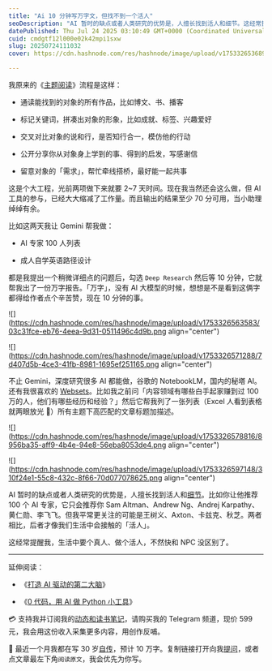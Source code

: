 ```yaml
---
title: "Ai 10 分钟写万字文，但找不到一个活人"
seoDescription: "AI 暂时的缺点或者人类研究的优势是，人擅长找到活人和细节。这经常提醒我，生活中要个真人、做个活人，不然快和 NPC 没区别了。"
datePublished: Thu Jul 24 2025 03:10:49 GMT+0000 (Coordinated Universal Time)
cuid: cmdgtf12l000e02k42mpi1sxw
slug: 20250724111032
cover: https://cdn.hashnode.com/res/hashnode/image/upload/v1753326536899/7fadaae1-65e6-4170-ac1b-598ace721514.jpeg

---
```


我原来的《[主题阅读](https://mp.weixin.qq.com/s/Rd7Tx_N_XDTJ9Z3isYuCpQ)》流程是这样：

* 通读能找到的对象的所有作品，比如博文、书、播客
    
* 标记关键词，拼凑出对象的形象，比如成就、标签、兴趣爱好
    
* 交叉对比对象的说和行，是否知行合一，模仿他的行动
    
* 公开分享你从对象身上学到的事、得到的启发，写感谢信
    
* 留意对象的「需求」，帮忙牵线搭桥，最好能一起共事
    

这是个大工程，光前两项做下来就要 2~7 天时间。现在我当然还会这么做，但 AI 工具的参与，已经大大缩减了工作量。而且输出的结果至少 70 分可用，当小助理绰绰有余。

比如这两天我让 Gemini 帮我做：

* AI 专家 100 人列表
    
* 成人自学英语路径设计
    

都是我提出一个稍微详细点的问题后，勾选 `Deep Research` 然后等 10 分钟，它就帮我出了一份万字报告。「万字」，没有 AI 大模型的时候，想想是不是看到这俩字都得给作者点个辛苦赞，现在 10 分钟的事。

![](https://cdn.hashnode.com/res/hashnode/image/upload/v1753326563583/03c31fce-eb76-4eea-9d31-0511496c4d9b.png align="center")

![](https://cdn.hashnode.com/res/hashnode/image/upload/v1753326571288/7d407d5b-4ce3-41fb-8981-1695ef251165.png align="center")

不止 Gemini，深度研究很多 AI 都能做，谷歌的 NotebookLM，国内的秘塔 AI。还有我很喜欢的 [Websets](https://websets.exa.ai/)。比如我之前问「内容领域有哪些白手起家赚到过 100 万的人，他们有哪些经历和经验？」然后它帮我列了一张列表（Excel 人看到表格就两眼放光 🤩）所有主题下高匹配的文章标题加描述。

![](https://cdn.hashnode.com/res/hashnode/image/upload/v1753326578816/8956ba35-aff9-4b4e-94e8-56eba8053de4.png align="center")

![](https://cdn.hashnode.com/res/hashnode/image/upload/v1753326597148/310f24e1-55c8-432c-8f66-70d077078625.png align="center")

AI 暂时的缺点或者人类研究的优势是，人擅长找到活人和[细节](https://mp.weixin.qq.com/s/6JjkiX4xrQsjS6KxTTwAWA)。比如你让他推荐 100 个 AI 专家，它只会推荐你 Sam Altman、Andrew Ng、Andrej Karpathy、黄仁勋、李飞飞。但我平常更关注的可能是王树义、Axton、卡兹克、秋芝。两者相比，后者才像我们生活中会接触的「活人」。

这经常提醒我，生活中要个真人、做个活人，不然快和 NPC 没区别了。

---

延伸阅读：

* 《[打造 AI 驱动的第二大脑](https://mp.weixin.qq.com/s/WKGXxlabl1BPUfQVIWE0hQ)》
    
* 《[0 代码，用 AI 做 Python 小工具](https://mp.weixin.qq.com/s/d79_AdX4IF4v7Ho2_E84yw)》
    

💳 支持我并订阅我的[动态和读书笔记](https://mp.weixin.qq.com/s/u9sg3KBe9k3L3oOUZcRd5w)，请购买我的 Telegram 频道，现价 599 元，我会用这份收入采集更多内容，用创作反哺。

📖 最近一个月我都在写 30 岁[自传](https://mp.weixin.qq.com/s?__biz=MzI3MzU5MDA1OQ==&mid=2247488741&idx=1&sn=3aca11b2f15bcb82156b45c8a69ae937&chksm=eb21a6a1dc562fb7bbf6242bc1a68995eba7b560a49627ac031e129b33aa29a624896186a2a3#rd)，预计 10 万字。复制链接打开向我[提问](https://wj.qq.com/s2/15897499/4fe9/)，或者点文章最左下角`阅读原文`，我会优先为你写。